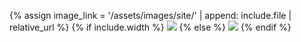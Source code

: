 {% assign image_link = '/assets/images/site/' | append: include.file | relative_url %}
{% if include.width %}
<img src="{{ image_link }}" width="{{ include.width }}">
{% else %}
<img src="{{ image_link }}">
{% endif %}